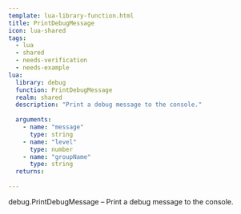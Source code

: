 ```yaml
---
template: lua-library-function.html
title: PrintDebugMessage
icon: lua-shared
tags:
  - lua
  - shared
  - needs-verification
  - needs-example
lua:
  library: debug
  function: PrintDebugMessage
  realm: shared
  description: "Print a debug message to the console."
  
  arguments:
    - name: "message"
      type: string
    - name: "level"
      type: number
    - name: "groupName"
      type: string
  returns:
    
---
```


<div class="lua__search__keywords">
debug.PrintDebugMessage &#x2013; Print a debug message to the console.
</div>
